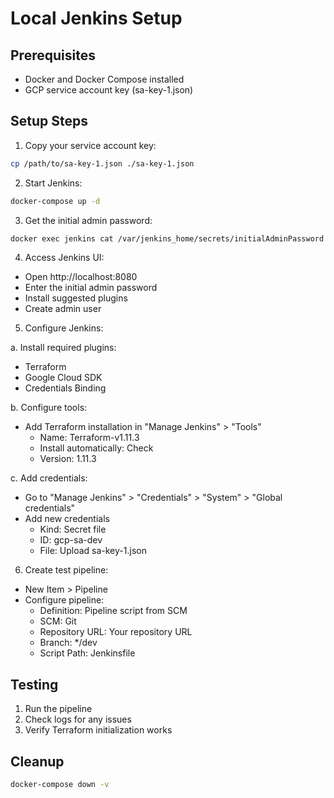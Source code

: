 # Local Jenkins Setup

## Prerequisites
- Docker and Docker Compose installed
- GCP service account key (sa-key-1.json)

## Setup Steps

1. Copy your service account key:
```bash
cp /path/to/sa-key-1.json ./sa-key-1.json
```

2. Start Jenkins:
```bash
docker-compose up -d
```

3. Get the initial admin password:
```bash
docker exec jenkins cat /var/jenkins_home/secrets/initialAdminPassword
```

4. Access Jenkins UI:
- Open http://localhost:8080
- Enter the initial admin password
- Install suggested plugins
- Create admin user

5. Configure Jenkins:

a. Install required plugins:
- Terraform
- Google Cloud SDK
- Credentials Binding

b. Configure tools:
- Add Terraform installation in "Manage Jenkins" > "Tools"
  - Name: Terraform-v1.11.3
  - Install automatically: Check
  - Version: 1.11.3

c. Add credentials:
- Go to "Manage Jenkins" > "Credentials" > "System" > "Global credentials"
- Add new credentials
  - Kind: Secret file
  - ID: gcp-sa-dev
  - File: Upload sa-key-1.json

6. Create test pipeline:
- New Item > Pipeline
- Configure pipeline:
  - Definition: Pipeline script from SCM
  - SCM: Git
  - Repository URL: Your repository URL
  - Branch: */dev
  - Script Path: Jenkinsfile

## Testing
1. Run the pipeline
2. Check logs for any issues
3. Verify Terraform initialization works

## Cleanup
```bash
docker-compose down -v
``` 